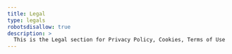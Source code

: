 ```yaml
---
title: Legal
type: legals
robotsdisallow: true
description: >
  This is the Legal section for Privacy Policy, Cookies, Terms of Use
---
```


<!--add blocks of content here to add more sections to the community page -->
